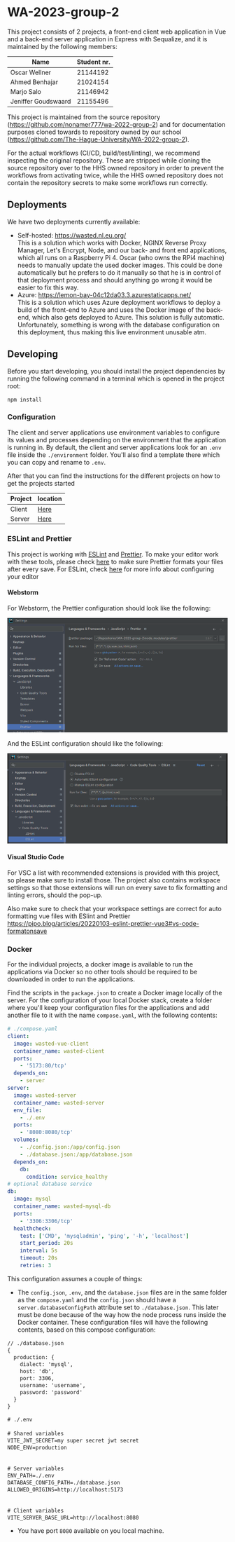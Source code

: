 # WA-2023-group-2

This project consists of 2 projects, a front-end client web application in Vue and a back-end server application in
Express with Sequalize, and it is maintained by the following members:

| Name                | Student nr. |
| ------------------- | ----------- |
| Oscar Wellner       | 21144192    |
| Ahmed Benhajar      | 21024154    |
| Marjo Salo          | 21146942    |
| Jeniffer Goudswaard | 21155496    |

This project is maintained from the source repository (https://github.com/nonamer777/wa-2022-group-2)
and for documentation purposes cloned towards to repository owned by our school
(https://github.com/The-Hague-University/WA-2022-group-2).

For the actual workflows (CI/CD, build/test/linting), we recommend inspecting the original repository.
These are stripped while cloning the source repository over to the HHS owned repository in order to
prevent the workflows from activating twice, while the HHS owned repository does not contain the
repository secrets to make some workflows run correctly.

## Deployments

We have two deployments currently available:

- Self-hosted: https://wasted.nl.eu.org/  
  This is a solution which works with Docker, NGINX Reverse Proxy Manager, Let's Encrypt, Node, and our
  back- and front end applications, which all runs on a Raspberry Pi 4. Oscar (who owns the RPi4 machine)
  needs to manually update the used docker images. This could be done automatically but he prefers to
  do it manually so that he is in control of that deployment process and should anything go wrong it
  would be easier to fix this way.
- Azure: https://lemon-bay-04c12da03.3.azurestaticapps.net/  
  This is a solution which uses Azure deployment workflows to deploy a build of the front-end to Azure
  and uses the Docker image of the back-end, which also gets deployed to Azure. This solution is fully
  automatic.  
  Unfortunately, something is wrong with the database configuration on this deployment, thus making
  this live environment unusable atm.

## Developing

Before you start developing, you should install the project dependencies by running the following command in a terminal
which is opened in the project root:

```shell
npm install
```

### Configuration

The client and server applications use environment variables to
configure its values and processes depending on the environment that the application is running in.
By default, the client and server applications look for an `.env` file inside the `./environment`
folder. You'll also find a template there which you can copy and rename to `.env`.

After that you can find the instructions for the different projects on how to get the projects started

| Project | location                          |
| ------- | --------------------------------- |
| Client  | [Here](packages/client/README.md) |
| Server  | [Here](packages/server/README.md) |

### ESLint and Prettier

This project is working with [ESLint](https://eslint.org/) and [Prettier](https://prettier.io/).
To make your editor work with these tools, please check [here](https://prettier.io/docs/en/editors.html) to make sure
Prettier formats your files after every save. For ESLint, check
[here](https://eslint.org/docs/latest/use/integrations#editors) for more info about configuring your editor

#### Webstorm

For Webstorm, the Prettier configuration should look like the following:

![webstorm-prettier-config.png](documentation/images/webstorm-prettier-config.png)

And the ESLint configuration should like the following:

![webstorm-eslint-config.png](documentation/images/webstorm-eslint-config.png)

#### Visual Studio Code

For VSC a list with recommended extensions is provided with this project, so please make sure to install those.
The project also contains workspace settings so that those extensions will run on every save to fix formatting and linting
errors, should the pop-up.

Also make sure to check that your workspace settings are correct for auto formatting vue files with ESlint and Prettier
https://pipo.blog/articles/20220103-eslint-prettier-vue3#vs-code-formatonsave

### Docker

For the individual projects, a docker image is available to run the applications via Docker so no other tools should be
required to be downloaded in order to run the applications.

Find the scripts in the `package.json` to create a Docker image locally of the server. For the configuration of your
local Docker stack, create a folder where you'll keep your configuration files for the applications and add another
file to it with the name `compose.yaml`, with the following contents:

```yaml
# ./compose.yaml
client:
  image: wasted-vue-client
  container_name: wasted-client
  ports:
    - '5173:80/tcp'
  depends_on:
    - server
server:
  image: wasted-server
  container_name: wasted-server
  env_file:
    - ./.env
  ports:
    - '8080:8080/tcp'
  volumes:
    - ./config.json:/app/config.json
    - ./database.json:/app/database.json
  depends_on:
    db:
      condition: service_healthy
# optional database service
db:
  image: mysql
  container_name: wasted-mysql-db
  ports:
    - '3306:3306/tcp'
  healthcheck:
    test: ['CMD', 'mysqladmin', 'ping', '-h', 'localhost']
    start_period: 20s
    interval: 5s
    timeout: 20s
    retries: 3
```

This configuration assumes a couple of things:

- The `config.json`, `.env`, and the `database.json` files are in the same folder as the `compose.yaml` and the `config.json`
  should have a `server.databaseConfigPath` attribute set to `./database.json`. This later must be done because of the way
  how the node process runs inside the Docker container.
  These configuration files will have the following contents, based on this compose configuration:

```json5
// ./database.json
{
  production: {
    dialect: 'mysql',
    host: 'db',
    port: 3306,
    username: 'username',
    password: 'password'
  }
}
```

```
# ./.env

# Shared variables
VITE_JWT_SECRET=my super secret jwt secret
NODE_ENV=production


# Server variables
ENV_PATH=./.env
DATABASE_CONFIG_PATH=./database.json
ALLOWED_ORIGINS=http://localhost:5173


# Client variables
VITE_SERVER_BASE_URL=http://localhost:8080
```

- You have port `8080` available on you local machine.
